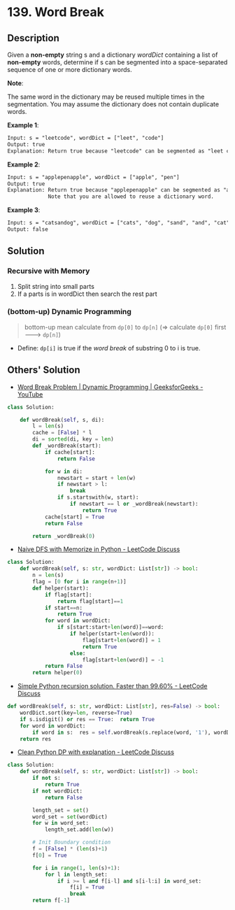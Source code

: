 # 139. Word Break

## Description

Given a **non-empty** string s and a dictionary *wordDict* containing a list of **non-empty** words, determine if s can be segmented into a space-separated sequence of one or more dictionary words.

**Note**:

The same word in the dictionary may be reused multiple times in the segmentation.
You may assume the dictionary does not contain duplicate words.

**Example 1**:

```txt
Input: s = "leetcode", wordDict = ["leet", "code"]
Output: true
Explanation: Return true because "leetcode" can be segmented as "leet code".
```

**Example 2**:

```txt
Input: s = "applepenapple", wordDict = ["apple", "pen"]
Output: true
Explanation: Return true because "applepenapple" can be segmented as "apple pen apple".
             Note that you are allowed to reuse a dictionary word.
```

**Example 3**:

```txt
Input: s = "catsandog", wordDict = ["cats", "dog", "sand", "and", "cat"]
Output: false
```

## Solution

### Recursive with Memory

1. Split string into small parts
2. If a parts is in wordDict then search the rest part

### (bottom-up) Dynamic Programming

> bottom-up mean calculate from `dp[0]` to `dp[n]` (=> calculate `dp[0]` first ---> `dp[n]`)

* Define: `dp[i]` is true if the *word break* of substring 0 to i is true.

## Others' Solution

* [Word Break Problem | Dynamic Programming | GeeksforGeeks - YouTube](https://www.youtube.com/watch?v=hLQYQ4zj0qg)

```py
class Solution:

    def wordBreak(self, s, di):
        l = len(s)
        cache = [False] * l
        di = sorted(di, key = len)
        def _wordBreak(start):
            if cache[start]:
                return False

            for w in di:
                newstart = start + len(w)
                if newstart > l:
                    break
                if s.startswith(w, start):
                    if newstart == l or _wordBreak(newstart):
                        return True
            cache[start] = True
            return False

        return _wordBreak(0)
```

* [Naive DFS with Memorize in Python - LeetCode Discuss](https://leetcode.com/problems/word-break/discuss/466036/Naive-DFS-with-Memorize-in-Python)

```py
class Solution:
    def wordBreak(self, s: str, wordDict: List[str]) -> bool:
        n = len(s)
        flag = [0 for i in range(n+1)]
        def helper(start):
            if flag[start]:
                return flag[start]==1
            if start==n:
                return True
            for word in wordDict:
                if s[start:start+len(word)]==word:
                    if helper(start+len(word)):
                        flag[start+len(word)] = 1
                        return True
                    else:
                        flag[start+len(word)] = -1
            return False
        return helper(0)
```

* [Simple Python recursion solution. Faster than 99.60% - LeetCode Discuss](https://leetcode.com/problems/word-break/discuss/463642/Simple-Python-recursion-solution.-Faster-than-99.60)

```py
def wordBreak(self, s: str, wordDict: List[str], res=False) -> bool:
    wordDict.sort(key=len, reverse=True)
    if s.isdigit() or res == True:  return True
    for word in wordDict:
        if word in s:  res = self.wordBreak(s.replace(word, '1'), wordDict, res)
    return res
```

* [Clean Python DP with explanation - LeetCode Discuss](https://leetcode.com/problems/word-break/discuss/461731/Clean-Python-DP-with-explanation)

```py
class Solution:
    def wordBreak(self, s: str, wordDict: List[str]) -> bool:
        if not s:
            return True
        if not wordDict:
            return False

        length_set = set()
        word_set = set(wordDict)
        for w in word_set:
            length_set.add(len(w))

        # Init Boundary condition
        f = [False] * (len(s)+1)
        f[0] = True

        for i in range(1, len(s)+1):
            for l in length_set:
                if i >= l and f[i-l] and s[i-l:i] in word_set:
                    f[i] = True
                    break
        return f[-1]
```
